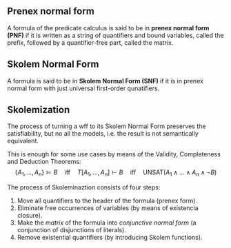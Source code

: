 ## Prenex normal form
A formula of the predicate calculus is said to be in **prenex normal form (PNF)** if it is written as a string of quantifiers and bound variables, called the prefix, followed by a quantifier-free part, called the matrix.

## Skolem Normal Form
A formula is said to be in **Skolem Normal Form (SNF)** if it is in prenex normal form with just universal first-order qunatifiers.

## Skolemization
The process of turning a wff to its Skolem Normal Form preserves the satisfiability, but no all the models, i.e. the result is not semantically equivalent.

This is enough for some use cases by means of the Validity, Completeness and Deduction Theorems:
$$
\{A_1, \dots, A_n\}\models B \quad\text{iff}\quad T[A_1, \dots, A_n] \vdash B\quad\text{iff}\quad \text{UNSAT}(A_1 \land\dots\land A_n \land \lnot B)
$$

The process of Skoleminaztion consists of four steps:
1. Move all quantifiers to the header of the formula (prenex form).
2. Eliminate free occurrences of variables (by means of existencia closure).
3. Make the _matrix_ of the formula into _conjunctive normal form_ (a conjunction of disjunctions of literals).
4. Remove existential quantifiers (by introducing Skolem functions).